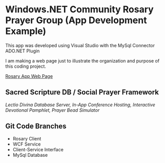 # Windows.NET Community Rosary Prayer Group (App Development Example)

This app was developed using Visual Studio with the MySql Connector ADO.NET Plugin

I am making a web page just to illustrate the organization and purpose of this coding project.

[Rosary App Web Page](http://mezcel.wixsite.com/rosary)


## Sacred Scripture DB / Social Prayer Framework
_Lectio Divina Database Server,_
_In-App Conference Hosting,_
_Interactive Devotional Pamphlet,_
_Prayer Bead Simulator_

## Git Code Branches

* Rosary Client
* WCF Service
* Client-Service Interface
* MySql Database

